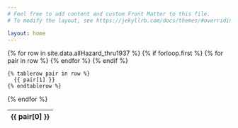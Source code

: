 ```yaml
---
# Feel free to add content and custom Front Matter to this file.
# To modify the layout, see https://jekyllrb.com/docs/themes/#overriding-theme-defaults

layout: home
---
```


<table id="hazard-data" data-order='[[ 2, "asc" ]]'>
  {% for row in site.data.allHazard_thru1937 %}
    {% if forloop.first %}
    <thead><tr>
      {% for pair in row %}
        <th>{{ pair[0] }}</th>
      {% endfor %}
    </tr></thead>
    {% endif %}

    {% tablerow pair in row %}
      {{ pair[1] }}
    {% endtablerow %}
  {% endfor %}
</table>
<script>
    $(document).ready(function () {
        $("#hazard-data").DataTable({
                initComplete: function () {
                    this.api()
                        .columns()
                        .every(function () {
                            let column = this;
                            let title = column.footer().textContent;
                            // Create input element
                            let input = document.createElement('input');
                            input.placeholder = title;
                            column.footer().replaceChildren(input);
                            // Event listener for user input
                            input.addEventListener('keyup', () => {
                                if (column.search() !== this.value) {
                                    column.search(input.value).draw();
                                }
                            });
                        });
                    }
        });
    });
</script>
